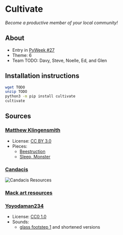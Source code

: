 # Cultivate

_Become a productive member of your local community!_

## About

* Entry in [PyWeek #27](https://pyweek.org/27/)
* Theme: 6
* Team TODO: Davy, Steve, Noelle, Ed, and Glen

## Installation instructions

```bash
wget TODO
unzip TODO
python3 -m pip install cultivate
cultivate
```

## Sources

### [Matthew Klingensmith](www.matthewklingensmith.com)

* License: [CC BY 3.0](https://creativecommons.org/licenses/by/3.0/)
* Pieces:
    * [Beestruction](cultivate/assets/music/beeball.ogg)
    * [Sleep, Monster](cultivate/assets/music/padawan.ogg)


### [Candacis](https://forums.rpgmakerweb.com/index.php?threads/candacis-resources.19694/)
![Candacis Resources](https://www.dropbox.com/s/zjkpej0j6pykbno/bigheader_resources.png?raw=1)

### [Mack art resources](http://momope8.blog67.fc2.com/blog-category-16.html)

### [Yoyodaman234](https://freesound.org/people/Yoyodaman234/)

* License: [CC0 1.0](https://creativecommons.org/publicdomain/zero/1.0/)
* Sounds:
    * [glass footstep 1](cultivate/assets/sounds/footstep.wav) and shortened versions
